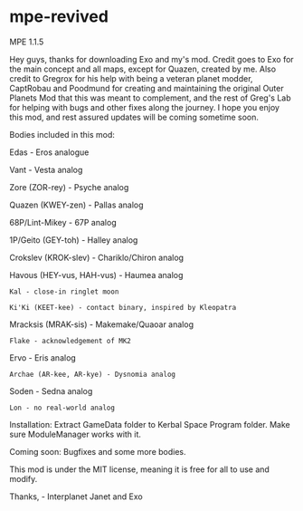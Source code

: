 # mpe-revived
MPE 1.1.5

Hey guys, thanks for downloading Exo and my's mod. Credit goes to Exo for the main concept and all maps, except for Quazen, created by me. Also credit to Gregrox for his help with being a veteran planet modder, CaptRobau and Poodmund for creating and maintaining the original Outer Planets Mod that this was meant to complement, and the rest of Greg's Lab for helping with bugs and other fixes along the journey. I hope you enjoy this mod, and rest assured updates will be coming sometime soon.

Bodies included in this mod:

Edas - Eros analogue

Vant - Vesta analog

Zore (ZOR-rey) - Psyche analog

Quazen (KWEY-zen) - Pallas analog

68P/Lint-Mikey - 67P analog

1P/Geito (GEY-toh) - Halley analog

Crokslev (KROK-slev) - Chariklo/Chiron analog

Havous (HEY-vus, HAH-vus) - Haumea analog

	Kal - close-in ringlet moon

	Ki'Ki (KEET-kee) - contact binary, inspired by Kleopatra

Mracksis (MRAK-sis) - Makemake/Quaoar analog

	Flake - acknowledgement of MK2

Ervo - Eris analog

	Archae (AR-kee, AR-kye) - Dysnomia analog

Soden - Sedna analog

	Lon - no real-world analog

Installation: Extract GameData folder to Kerbal Space Program folder. Make sure ModuleManager works with it.

Coming soon: Bugfixes and some more bodies.

This mod is under the MIT license, meaning it is free for all to use and modify.

Thanks,
	- Interplanet Janet and Exo

